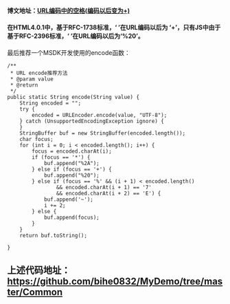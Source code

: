 #### 博文地址：[URL编码中的空格(编码以后变为+)](http://blog.bihe0832.com/URL%E7%BC%96%E7%A0%81%E4%B8%AD%E7%9A%84%E7%A9%BA%E6%A0%BC(%E7%BC%96%E7%A0%81%E4%BB%A5%E5%90%8E%E5%8F%98%E4%B8%BA+).html)

#### 在HTML4.0.1中，基于RFC-1738标准，‘ ’在URL编码以后为 ‘+’，只有JS中由于基于RFC-2396标准，‘ ’在URL编码以后为‘%20’。

最后推荐一个MSDK开发使用的encode函数：

	/**
	 * URL encode推荐方法
	 * @param value
	 * @return
	 */
	public static String encode(String value) {
		String encoded = "";
		try {
			encoded = URLEncoder.encode(value, "UTF-8");
		} catch (UnsupportedEncodingException ignore) {
		}
		StringBuffer buf = new StringBuffer(encoded.length());
		char focus;
		for (int i = 0; i < encoded.length(); i++) {
			focus = encoded.charAt(i);
			if (focus == '*') {
				buf.append("%2A");
			} else if (focus == '+') {
				buf.append("%20");
			} else if (focus == '%' && (i + 1) < encoded.length()
					&& encoded.charAt(i + 1) == '7'
					&& encoded.charAt(i + 2) == 'E') {
				buf.append('~');
				i += 2;
			} else {
				buf.append(focus);
			}
		}
		return buf.toString();
		
	}

## 上述代码地址：<https://github.com/bihe0832/MyDemo/tree/master/Common>

